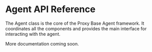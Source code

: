 # Agent API Reference

The Agent class is the core of the Proxy Base Agent framework. It coordinates all the components and provides the main interface for interacting with the agent.

More documentation coming soon.
